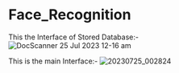 # Face_Recognition

This the Interface of Stored Database:-
![DocScanner 25 Jul 2023 12-16 am](https://github.com/Badhan0/Face_Recognition/assets/86283575/7347c251-25ee-4e57-88ce-5906d74fcf54)


This is the main Interface:-
![20230725_002824](https://github.com/Badhan0/Face_Recognition/assets/86283575/55dab1da-4f99-44c7-a305-1b29f5987d62)
